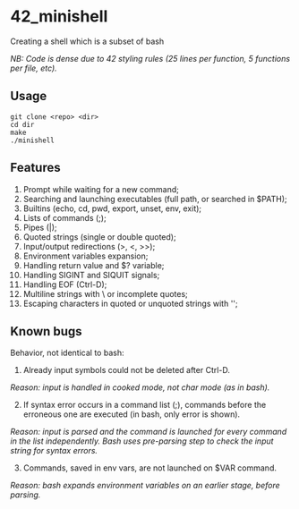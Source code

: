 # 42_minishell
Creating a shell which is a subset of bash

*NB: Code is dense due to 42 styling rules (25 lines per function, 5 functions per file, etc).*

## Usage
```
git clone <repo> <dir>
cd dir
make
./minishell
```

## Features
1. Prompt while waiting for a new command;
2. Searching and launching executables (full path, or searched in $PATH);
3. Builtins (echo, cd, pwd, export, unset, env, exit);
4. Lists of commands (;);
5. Pipes (|);
6. Quoted strings (single or double quoted);
7. Input/output redirections (>, <, >>);
8. Environment variables expansion;
9. Handling return value and $? variable;
10. Handling SIGINT and SIQUIT signals;
11. Handling EOF (Ctrl-D);
12. Multiline strings with \ or incomplete quotes;
13. Escaping characters in quoted or unquoted strings with '\';

## Known bugs 
Behavior, not identical to bash:

1. Already input symbols could not be deleted after Ctrl-D.

*Reason: input is handled in cooked mode, not char mode (as in bash).*

2. If syntax error occurs in a command list (;), commands before the erroneous one 
are executed (in bash, only error is shown).

*Reason: input is parsed and the command is launched for every command in the list
independently. Bash uses pre-parsing step to check the input string for syntax errors.*

3. Commands, saved in env vars, are not launched on $VAR command.

*Reason: bash expands environment variables on an earlier stage, before parsing.*
